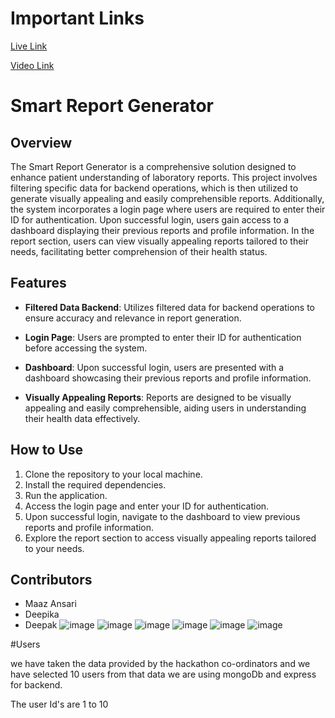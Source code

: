 # Important Links
[Live Link](https://smartreport.vercel.app/)

[Video Link](https://www.dropbox.com/scl/fi/2u1ed3era7x617nnxoil8/bandicam-2024-03-20-17-46-01-602.mp4?rlkey=py4pyaqys2dj3b74gywev199z&dl=0)
# Smart Report Generator

## Overview

The Smart Report Generator is a comprehensive solution designed to enhance patient understanding of laboratory reports. This project involves filtering specific data for backend operations, which is then utilized to generate visually appealing and easily comprehensible reports. Additionally, the system incorporates a login page where users are required to enter their ID for authentication. Upon successful login, users gain access to a dashboard displaying their previous reports and profile information. In the report section, users can view visually appealing reports tailored to their needs, facilitating better comprehension of their health status.

## Features

- **Filtered Data Backend**: Utilizes filtered data for backend operations to ensure accuracy and relevance in report generation.
  
- **Login Page**: Users are prompted to enter their ID for authentication before accessing the system.
  
- **Dashboard**: Upon successful login, users are presented with a dashboard showcasing their previous reports and profile information.
  
- **Visually Appealing Reports**: Reports are designed to be visually appealing and easily comprehensible, aiding users in understanding their health data effectively.

## How to Use

1. Clone the repository to your local machine.
2. Install the required dependencies.
3. Run the application.
4. Access the login page and enter your ID for authentication.
5. Upon successful login, navigate to the dashboard to view previous reports and profile information.
6. Explore the report section to access visually appealing reports tailored to your needs.

## Contributors

- Maaz Ansari
- Deepika
- Deepak
![image](https://github.com/mxansari007/smartreport/assets/82407112/63fe0868-6fee-406f-99bc-495ae8e32593)
![image](https://github.com/mxansari007/smartreport/assets/82407112/69bbf418-8599-483b-848f-4d39d2ec337f)
![image](https://github.com/mxansari007/smartreport/assets/82407112/dda32e4d-65f3-49fb-87ae-1ff2679461d2)
![image](https://github.com/mxansari007/smartreport/assets/82407112/3863c1b0-f881-4b73-bc98-f204ca44cf9f)
![image](https://github.com/mxansari007/smartreport/assets/82407112/01c5de1d-cd9d-4b9f-af3f-7b294507af92)
![image](https://github.com/mxansari007/smartreport/assets/82407112/930e08b7-fcac-4de8-8044-707eb1aca5c4)

#Users

we have taken the data provided by the hackathon co-ordinators and we have selected 10 users from that data
we are using mongoDb and express for backend.

The user Id's are 1 to 10







